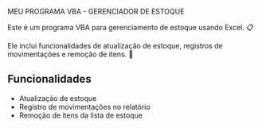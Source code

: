 MEU PROGRAMA VBA - GERENCIADOR DE ESTOQUE

Este é um programa VBA para gerenciamento de estoque usando Excel. 📋

Ele inclui funcionalidades de atualização de estoque, registros de movimentações e remoção de itens. 🤖

## Funcionalidades
- Atualização de estoque
- Registro de movimentações no relatório
- Remoção de itens da lista de estoque

